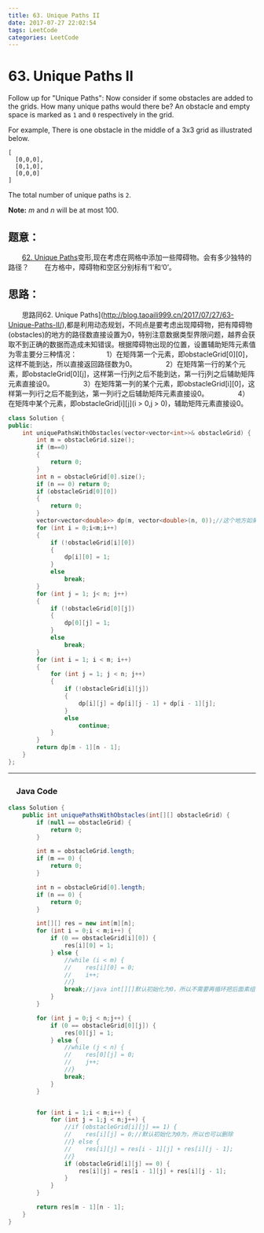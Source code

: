 ```yaml
---
title: 63. Unique Paths II
date: 2017-07-27 22:02:54
tags: LeetCode
categories: LeetCode
---
```


# 63. Unique Paths II

Follow up for "Unique Paths":
Now consider if some obstacles are added to the grids. How many unique paths would there be?
An obstacle and empty space is marked as `1` and `0` respectively in the grid.

For example,
There is one obstacle in the middle of a 3x3 grid as illustrated below.

```
[
  [0,0,0],
  [0,1,0],
  [0,0,0]
]
```

The total number of unique paths is `2`.

**Note:** *m* and *n* will be at most 100.

<!--more-->

## 题意：

　　[62. Unique Paths](http://blog.taoaili999.cn/2017/07/27/63-Unique-Paths-II/)变形,现在考虑在网格中添加一些障碍物。会有多少独特的路径？
　　在方格中，障碍物和空区分别标有‘1’和‘0’。

## 思路：

　　思路同62. Unique Paths](http://blog.taoaili999.cn/2017/07/27/63-Unique-Paths-II/),都是利用动态规划，不同点是要考虑出现障碍物，把有障碍物(obstacles)的地方的路径数直接设置为0，特别注意数据类型界限问题，越界会获取不到正确的数据而造成未知错误。根据障碍物出现的位置，设置辅助矩阵元素值为零主要分三种情况：
　　　　1）在矩阵第一个元素，即obstacleGrid\[0]\[0]，这样不能到达，所以直接返回路径数为0。
　　　　2）在矩阵第一行的某个元素，即obstacleGrid\[0]\[j]，这样第一行j列之后不能到达，第一行j列之后辅助矩阵元素直接设0。
　　　　3）在矩阵第一列的某个元素，即obstacleGrid\[i]\[0]，这样第一列i行之后不能到达，第一列i行之后辅助矩阵元素直接设0。
　　　　4）在矩阵中某个元素，即obstacleGrid\[i]\[j](i > 0,j > 0)，辅助矩阵元素直接设0。

```C++
class Solution {
public:
	int uniquePathsWithObstacles(vector<vector<int>>& obstacleGrid) {
		int m = obstacleGrid.size();
		if (m==0)
		{
			return 0;
		}
		int n = obstacleGrid[0].size();
		if (n == 0) return 0;
		if (obstacleGrid[0][0])
		{
			return 0;
		}
		vector<vector<double>> dp(m, vector<double>(n, 0));//这个地方如果用int类型，中间值相加的时候有可能越界，造成错误RunTime error，所以用更大的数据类型double，可以测试通过
		for (int i = 0;i<m;i++)
		{
			if (!obstacleGrid[i][0])
			{
				dp[i][0] = 1;
			}
			else
				break;
		}
		for (int j = 1; j< n; j++)
		{
			if (!obstacleGrid[0][j])
			{
				dp[0][j] = 1;
			}
			else
				break;
		}
		for (int i = 1; i < m; i++)
		{
			for (int j = 1; j < n; j++)
			{
				if (!obstacleGrid[i][j])
				{
					dp[i][j] = dp[i][j - 1] + dp[i - 1][j];
				}
				else
					continue;
			}
		}
		return dp[m - 1][n - 1];
	}
};
```

---------------------------------------------------
### 　Java Code
```Java
class Solution {
    public int uniquePathsWithObstacles(int[][] obstacleGrid) {
        if (null == obstacleGrid) {
            return 0;
        }

        int m = obstacleGrid.length;
        if (m == 0) {
            return 0;
        }

        int n = obstacleGrid[0].length;
        if (n == 0) {
            return 0;
        }

        int[][] res = new int[m][n];
        for (int i = 0;i < m;i++) {
            if (0 == obstacleGrid[i][0]) {
                res[i][0] = 1;
            } else {
                //while (i < m) {
                //    res[i][0] = 0;
                //    i++;
                //}
                break;//java int[][]默认初始化为0，所以不需要再循环把后面素组的值赋值为0
            }
        }

        for (int j = 0;j < n;j++) {
            if (0 == obstacleGrid[0][j]) {
                res[0][j] = 1;
            } else {
                //while (j < n) {
                //    res[0][j] = 0;
                //    j++;
                //}
                break;
            }
        }


        for (int i = 1;i < m;i++) {
            for (int j = 1;j < n;j++) {
                //if (obstacleGrid[i][j] == 1) {
                //    res[i][j] = 0;//默认初始化为0为，所以也可以删除
                //} else {
                //    res[i][j] = res[i - 1][j] + res[i][j - 1];
                //}
                if (obstacleGrid[i][j] == 0) {
                    res[i][j] = res[i - 1][j] + res[i][j - 1];
                }
            }
        }

        return res[m - 1][n - 1];
    }
}
```
